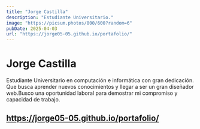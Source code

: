 ```yaml
---
title: "Jorge Castilla"
description: "Estudiante Universitario."
image: "https://picsum.photos/800/600?random=6"
pubDate: 2025-04-03
url: "https://jorge05-05.github.io/portafolio/"
---
```


# Jorge Castilla

Estudiante Universitario en computación e informática con gran dedicación. Que busca aprender nuevos conocimientos y llegar a ser un gran diseñador web.Busco una oportunidad laboral para demostrar mi compromiso y capacidad de trabajo.

## https://jorge05-05.github.io/portafolio/
